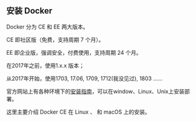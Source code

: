## 安装 Docker

Docker 分为 CE 和 EE 两大版本。

CE 即社区版（免费，支持周期 7 个月）。

EE 即企业版，强调安全，付费使用，支持周期 24 个月。

在2017年之前，使用1.x.x 版本；

从2017年开始，使用1703, 17.06, 1709, 1712\(我没见过\), 1803 ......

官方网站上有各种环境下的[安装指南](https://docs.docker.com/engine/installation/)，可以在window、Linux、Unix上安装部署。

这里主要介绍 Docker CE 在 Linux 、 和 macOS 上的安装。

